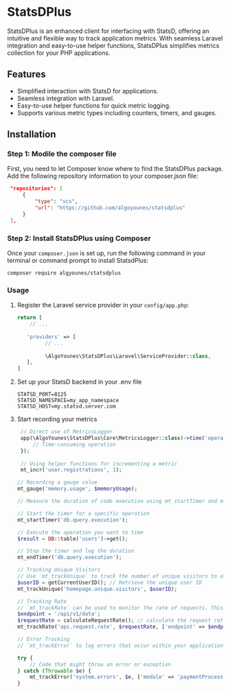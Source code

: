 # StatsDPlus

StatsDPlus is an enhanced client for interfacing with StatsD, offering an intuitive and flexible way to track application metrics. With seamless Laravel integration and easy-to-use helper functions, StatsDPlus simplifies metrics collection for your PHP applications.

## Features

- Simplified interaction with StatsD for applications.
- Seamless integration with Laravel.
- Easy-to-use helper functions for quick metric logging.
- Supports various metric types including counters, timers, and gauges.

## Installation


### Step 1: Modile the composer file

First, you need to let Composer know where to find the StatsDPlus package. Add the following repository information to your composer.json file:

```json
 "repositories": [
     {
         "type": "vcs",
         "url": "https://github.com/algoyounes/statsdplus"
     }
 ],
```


### Step 2: Install StatsDPlus using Composer

Once your `composer.json` is set up, run the following command in your terminal or command prompt to install StatsdPlus:

```shell
composer require algyounes/statsdplus
```


### Usage

1. Register the Laravel service provider in your `config/app.php`:

   ```php
   return [
       // ...
       
      'providers' => [
            // ...
            
            \AlgoYounes\StatsDPlus\Laravel\ServiceProvider::class,
      ],
   ]
   ``` 

2. Set up your StatsD backend in your .env file

   ```shell
   STATSD_PORT=8125
   STATSD_NAMESPACE=my_app_namespace
   STATSD_HOST=my.statsd.server.com
   ```

3. Start recording your metrics

   ```php
    // Direct use of MetricsLogger
    app(\AlgoYounes\StatsDPlus\Core\MetricsLogger::class)->time('operation.duration', function () {
        // Time-consuming operation
    });
    
    // Using helper functions for incrementing a metric
    mt_incr('user.registrations', 1);
   
   // Recording a gauge value
   mt_gauge('memory.usage', $memoryUsage);
   
   // Measure the duration of code execution using mt_startTimer and mt_endTimer :

   // Start the timer for a specific operation
   mt_startTimer('db.query.execution');
   
   // Execute the operation you want to time
   $result = DB::table('users')->get();
   
   // Stop the timer and log the duration
   mt_endTimer('db.query.execution');

   // Tracking Unique Visitors
   // Use `mt_trackUnique` to track the number of unique visitors to a specific page in the application. This method is ideal for understanding user engagement and reach.
   $userID = getCurrentUserID(); // Retrieve the unique user ID
   mt_trackUnique('homepage.unique.visitors', $userID);

   // Tracking Rate
   // `mt_trackRate` can be used to monitor the rate of requests. This is useful for identifying usage patterns and potential bottlenecks.
   $endpoint = '/api/v1/data';
   $requestRate = calculateRequestRate(); // calculate the request rate
   mt_trackRate('api.request.rate', $requestRate, ['endpoint' => $endpoint]);

   // Error Tracking 
   // `mt_trackError` to log errors that occur within your application. This function helps in identifying and responding to issues promptly.
   
   try {
       // Code that might throw an error or exception
   } catch (Throwable $e) {
       mt_trackError('system.errors', $e, ['module' => 'paymentProcessing']);
   }
   
   ```
